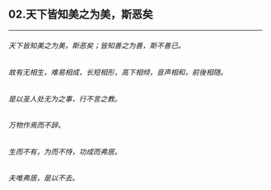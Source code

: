 ## 02.天下皆知美之为美，斯恶矣
---


###### 天下皆知美之为美，斯恶矣；皆知善之为善，斯不善已。

###### 故有无相生，难易相成，长短相形，高下相倾，音声相和，前後相随。

###### 是以圣人处无为之事，行不言之教。

###### 万物作焉而不辞。

###### 生而不有，为而不恃，功成而弗居。

###### 夫唯弗居，是以不去。

######  

